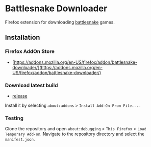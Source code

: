 # Battlesnake Downloader

Firefox extension for downloading [battlesnake](https://play.battlesnake.com) games.

## Installation

### Firefox AddOn Store

* [https://addons.mozilla.org/en-US/firefox/addon/battlesnake-downloader/](https://addons.mozilla.org/en-US/firefox/addon/battlesnake-downloader/)

### Download latest build

* [release](https://github.com/wrenger/battlesnake-downloader/releases/latest)

Install it by selecting `about:addons` > `Install Add-On From File...`.

### Testing

Clone the repository and open `about:debugging` > `This Firefox` > `Load Temporary Add-on`.
Navigate to the repository directory and select the `manifest.json`.

